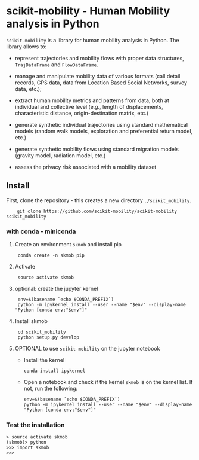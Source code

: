 # scikit-mobility - Human Mobility analysis in Python

`scikit-mobility` is a library for human mobility analysis in Python. The library allows to: 

- represent trajectories and mobility flows with proper data structures, `TrajDataFrame` and `FlowDataFrame`. 

- manage and manipulate mobility data of various formats (call detail records, GPS data, data from Location Based Social Networks, survey data, etc.);

- extract human mobility metrics and patterns from data, both at individual and collective level (e.g., length of displacements, characteristic distance, origin-destination matrix, etc.)

- generate synthetic individual trajectories using standard mathematical models (random walk models, exploration and preferential return model, etc.)

- generate synthetic mobility flows using standard migration models (gravity model, radiation model, etc.)

- assess the privacy risk associated with a mobility dataset


## Install

First, clone the repository - this creates a new directory `./scikit_mobility`. 

        git clone https://github.com/scikit-mobility/scikit-mobility scikit_mobility


### with conda - miniconda

1. Create an environment `skmob` and install pip

        conda create -n skmob pip

2. Activate 
    
        source activate skmob

2. optional: create the jupyter kernel

        env=$(basename `echo $CONDA_PREFIX`)
        python -m ipykernel install --user --name "$env" --display-name "Python [conda env:"$env"]"

3. Install skmob

        cd scikit_mobility
        python setup.py develop
        

4. OPTIONAL to use `scikit-mobility` on the jupyter notebook

    - Install the kernel
    
          conda install ipykernel
          
    - Open a notebook and check if the kernel `skmob` is on the kernel list. If not, run the following:
    
          env=$(basename `echo $CONDA_PREFIX`)
          python -m ipykernel install --user --name "$env" --display-name "Python [conda env:"$env"]"
          
          
### Test the installation

```
> source activate skmob
(skmob)> python
>>> import skmob
>>>
```
